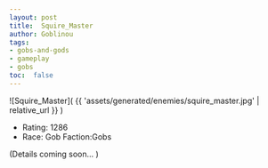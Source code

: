 ```yaml
---
layout: post
title:  Squire_Master
author: Goblinou
tags:
- gobs-and-gods
- gameplay
- gobs
toc:  false
---
```


![Squire_Master]( {{ 'assets/generated/enemies/squire_master.jpg' | relative_url }} )
- Rating: 1286
- Race: Gob  Faction:Gobs

(Details coming soon... )